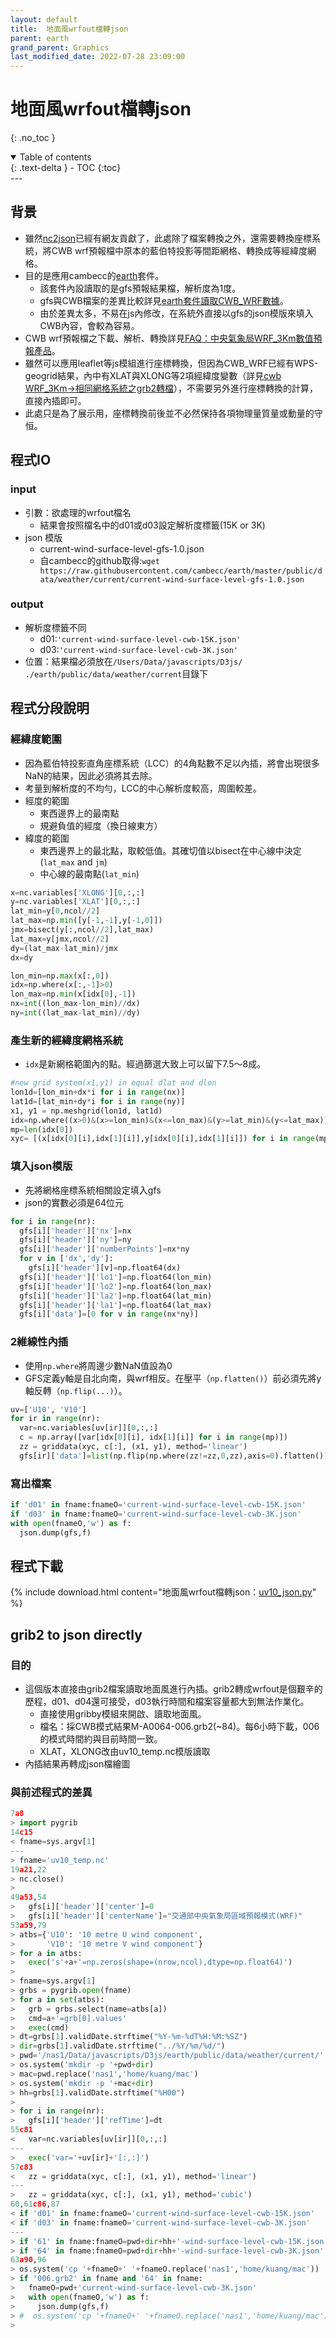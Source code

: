```yaml
---
layout: default
title:  地面風wrfout檔轉json
parent: earth
grand_parent: Graphics
last_modified_date: 2022-07-28 23:09:00
---
```


# 地面風wrfout檔轉json
{: .no_toc }

<details open markdown="block">
  <summary>
    Table of contents
  </summary>
  {: .text-delta }
- TOC
{:toc}
</details>
---

## 背景
- 雖然[nc2json][nc2json]已經有網友貢獻了，此處除了檔案轉換之外，還需要轉換座標系統，將CWB wrf預報檔中原本的藍伯特投影等間距網格、轉換成等經緯度網格。
- 目的是應用cambecc的[earth][ens]套件。
  - 該套件內設讀取的是gfs預報結果檔，解析度為1度。
  - gfs與CWB檔案的差異比較詳見[earth套件讀取CWB_WRF數據][diff_tab]。
  - 由於差異太多，不易在js內修改，在系統外直接以gfs的json模版來填入CWB內容，會較為容易。
- CWB wrf預報檔之下載、解析、轉換詳見[FAQ：中央氣象局WRF_3Km數值預報產品][wrf_3km]。
- 雖然可以應用leaflet等js模組進行座標轉換，但因為CWB_WRF已經有WPS-geogrid結果，內中有XLAT與XLONG等2項經緯度變數（詳見[cwb WRF_3Km->相同網格系統之grb2轉檔][fil_grb_nc]），不需要另外進行座標轉換的計算，直接內插即可。
- 此處只是為了展示用，座標轉換前後並不必然保持各項物理量質量或動量的守恒。

## 程式IO
### input
- 引數：欲處理的wrfout檔名
  - 結果會按照檔名中的d01或d03設定解析度標籤(15K or 3K)
- json 模版
  - current-wind-surface-level-gfs-1.0.json
  - 自cambecc的github取得:`wget https://raw.githubusercontent.com/cambecc/earth/master/public/data/weather/current/current-wind-surface-level-gfs-1.0.json`

### output
- 解析度標籤不同
  - d01:`'current-wind-surface-level-cwb-15K.json'`
  - d03:`'current-wind-surface-level-cwb-3K.json'`
- 位置：結果檔必須放在`/Users/Data/javascripts/D3js/` `./earth/public/data/weather/current`目錄下

## 程式分段說明
### 經緯度範圍
- 因為藍伯特投影直角座標系統（LCC）的4角點數不足以內插，將會出現很多NaN的結果，因此必須將其去除。
- 考量到解析度的不均勻，LCC的中心解析度較高，周圍較差。
- 經度的範圍
  - 東西邊界上的最南點
  - 規避負值的經度（換日線東方）
- 緯度的範圍
  - 東西邊界上的最北點，取較低值。其確切值以bisect在中心線中決定(`lat_max` and `jm`)
  - 中心線的最南點(`lat_min`)

```python
x=nc.variables['XLONG'][0,:,:]
y=nc.variables['XLAT'][0,:,:]
lat_min=y[0,ncol//2]
lat_max=np.min([y[-1,-1],y[-1,0]])
jmx=bisect(y[:,ncol//2],lat_max)
lat_max=y[jmx,ncol//2]
dy=(lat_max-lat_min)/jmx
dx=dy

lon_min=np.max(x[:,0])
idx=np.where(x[:,-1]>0)
lon_max=np.min(x[idx[0],-1])
nx=int((lon_max-lon_min)//dx)
ny=int((lat_max-lat_min)//dy)
```

### 產生新的經緯度網格系統
- `idx`是新網格範圍內的點。經過篩選大致上可以留下7.5～8成。

```python
#new grid system(x1,y1) in equal dlat and dlon
lon1d=[lon_min+dx*i for i in range(nx)]
lat1d=[lat_min+dy*i for i in range(ny)]
x1, y1 = np.meshgrid(lon1d, lat1d)
idx=np.where((x>0)&(x>=lon_min)&(x<=lon_max)&(y>=lat_min)&(y<=lat_max))
mp=len(idx[0])
xyc= [(x[idx[0][i],idx[1][i]],y[idx[0][i],idx[1][i]]) for i in range(mp)]
```

### 填入json模版
- 先將網格座標系統相關設定填入gfs
- json的實數必須是64位元

```python
for i in range(nr):
  gfs[i]['header']['nx']=nx
  gfs[i]['header']['ny']=ny
  gfs[i]['header']['numberPoints']=nx*ny
  for v in ['dx','dy']:
    gfs[i]['header'][v]=np.float64(dx)
  gfs[i]['header']['lo1']=np.float64(lon_min)
  gfs[i]['header']['lo2']=np.float64(lon_max)
  gfs[i]['header']['la2']=np.float64(lat_min)
  gfs[i]['header']['la1']=np.float64(lat_max)
  gfs[i]['data']=[0 for v in range(nx*ny)]
```

### 2維線性內插
- 使用`np.where`將周邊少數NaN值設為0
- GFS定義y軸是自北向南，與wrf相反。在壓平（`np.flatten()`）前必須先將y軸反轉（`np.flip(...)`）。

```python
uv=['U10', 'V10']
for ir in range(nr):
  var=nc.variables[uv[ir]][0,:,:]
  c = np.array([var[idx[0][i], idx[1][i]] for i in range(mp)])
  zz = griddata(xyc, c[:], (x1, y1), method='linear')
  gfs[ir]['data']=list(np.flip(np.where(zz!=zz,0,zz),axis=0).flatten())
```

### 寫出檔案

```python
if 'd01' in fname:fnameO='current-wind-surface-level-cwb-15K.json'
if 'd03' in fname:fnameO='current-wind-surface-level-cwb-3K.json'
with open(fnameO,'w') as f:
  json.dump(gfs,f)
```

## 程式下載

{% include download.html content="地面風wrfout檔轉json：[uv10_json.py](https://github.com/sinotec2/Focus-on-Air-Quality/blob/main/wind_models/cwbWRF_3Km/uv10_json.py)" %}

## grib2 to json directly
### 目的
- 這個版本直接由grib2檔案讀取地面風進行內插。grib2轉成wrfout是個艱辛的歷程，d01、d04還可接受，d03執行時間和檔案容量都大到無法作業化。  
  - 直接使用gribby模組來開啟、讀取地面風。
  - 檔名：採CWB模式結果M-A0064-006.grb2(~84)。每6小時下載，006的模式時間約與目前時間一致。
  - XLAT，XLONG改由uv10_temp.nc模版讀取
- 內插結果再轉成json檔繪圖

### 與前述程式的差異

```python
7a8
> import pygrib
14c15
< fname=sys.argv[1]
---
> fname='uv10_temp.nc'
19a21,22
> nc.close()
>
49a53,54
>   gfs[i]['header']['center']=0
>   gfs[i]['header']['centerName']="交通部中央氣象局區域預報模式(WRF)"
53a59,79
> atbs={'U10': '10 metre U wind component',
>       'V10': '10 metre V wind component'}
> for a in atbs:
>   exec('s'+a+'=np.zeros(shape=(nrow,ncol),dtype=np.float64)')
>
> fname=sys.argv[1]
> grbs = pygrib.open(fname)
> for a in set(atbs):
>   grb = grbs.select(name=atbs[a])
>   cmd=a+'=grb[0].values'
>   exec(cmd)
> dt=grbs[1].validDate.strftime("%Y-%m-%dT%H:%M:%SZ")
> dir=grbs[1].validDate.strftime("../%Y/%m/%d/")
> pwd='/nas1/Data/javascripts/D3js/earth/public/data/weather/current/'
> os.system('mkdir -p '+pwd+dir)
> mac=pwd.replace('nas1','home/kuang/mac')
> os.system('mkdir -p '+mac+dir)
> hh=grbs[1].validDate.strftime("%H00")
>
> for i in range(nr):
>   gfs[i]['header']['refTime']=dt
55c81
<   var=nc.variables[uv[ir]][0,:,:]
---
>   exec('var='+uv[ir]+'[:,:]')
57c83
<   zz = griddata(xyc, c[:], (x1, y1), method='linear')
---
>   zz = griddata(xyc, c[:], (x1, y1), method='cubic')
60,61c86,87
< if 'd01' in fname:fnameO='current-wind-surface-level-cwb-15K.json'
< if 'd03' in fname:fnameO='current-wind-surface-level-cwb-3K.json'
---
> if '61' in fname:fnameO=pwd+dir+hh+'-wind-surface-level-cwb-15K.json'
> if '64' in fname:fnameO=pwd+dir+hh+'-wind-surface-level-cwb-3K.json'
63a90,96
> os.system('cp '+fnameO+' '+fnameO.replace('nas1','home/kuang/mac'))
> if '006.grb2' in fname and '64' in fname:
>   fnameO=pwd+'current-wind-surface-level-cwb-3K.json'
>   with open(fnameO,'w') as f:
>     json.dump(gfs,f)
> #  os.system('cp '+fnameO+' '+fnameO.replace('nas1','home/kuang/mac'))
>
```



[nc2json]: <https://github.com/pwcazenave/netcdf2json/blob/master/netcdf2json.py> "pwcazenave(2017), Convert netCDF output to JSON for use in earth, netcdf2json"
[diff_tab]: <https://sinotec2.github.io/FAQ/2022/07/26/CWBwrf_3Km2NWC.html> "earth套件讀取CWB_WRF數據-> diff of first paramter in gfs and cwbwrf_15Km files"
[ens]: <https://earth.nullschool.net/> "earth, a visualization of global weather conditions, forecast by supercomputers, updated every three hours"
[wrf_3km]: <https://sinotec2.github.io/Focus-on-Air-Quality/wind_models/cwbWRF_3Km/> "中央氣象局WRF_3Km數值預報產品"
[fil_grb_nc]: <https://sinotec2.github.io/Focus-on-Air-Quality/wind_models/cwbWRF_3Km/fil_grb_nc/> "cwb WRF_3Km->相同網格系統之grb2轉檔"
